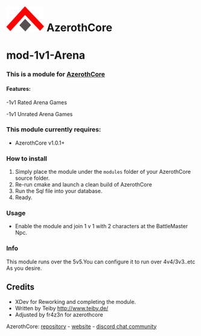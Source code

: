 # ![logo](https://raw.githubusercontent.com/azerothcore/azerothcore.github.io/master/images/logo-github.png) AzerothCore
# mod-1v1-Arena
### This is a module for [AzerothCore](http://www.azerothcore.org)

#### Features:
-1v1 Rated Arena Games

-1v1 Unrated Arena Games


### This module currently requires:
- AzerothCore v1.0.1+

### How to install
1. Simply place the module under the `modules` folder of your AzerothCore source folder.
2. Re-run cmake and launch a clean build of AzerothCore
3. Run the Sql file into your database.
4. Ready.

### Usage
- Enable the module and join 1 v 1 with 2 characters at the BattleMaster Npc.

### Info
This module runs over the 5v5.You can configure it to run over 4v4/3v3..etc As you desire.


## Credits
* XDev for Reworking and completing the module.
* Written by Teiby <http://www.teiby.de/>
* Adjusted by fr4z3n for azerothcore



AzerothCore: [repository](https://github.com/azerothcore) - [website](http://azerothcore.org/) - [discord chat community](https://discord.gg/PaqQRkd)

